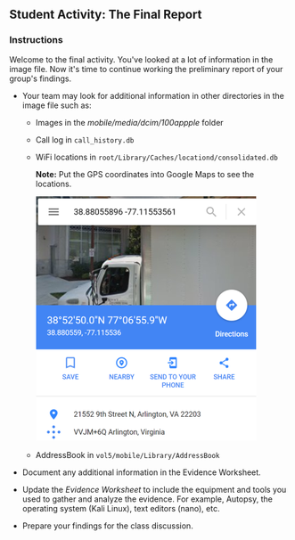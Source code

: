 ## Student Activity: The Final Report

### Instructions 

Welcome to the final activity. You've looked at a lot of information in the image file. Now it's time to continue working the preliminary report of your group's findings.

* Your team may look for additional information in other directories in the image file such as:

   * Images in the _mobile/media/dcim/100appple_ folder 

   * Call log in `call_history.db`

   * WiFi locations in `root/Library/Caches/locationd/consolidated.db`

      **Note:** Put the GPS coordinates into Google Maps to see the locations.

      ![Images/Google-GPS.png](Images/Google-GPS.png) 

   * AddressBook in `vol5/mobile/Library/AddressBook`

* Document any additional information in the Evidence Worksheet.

* Update the *Evidence Worksheet* to include the equipment and tools you used to gather and analyze the evidence. For example, Autopsy, the operating system (Kali Linux), text editors (nano), etc.

* Prepare your findings for the class discussion.

